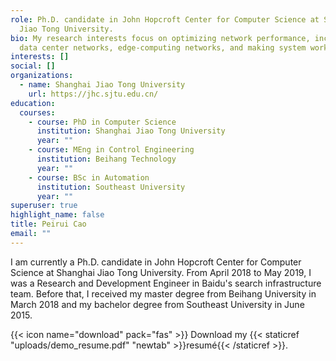 ```yaml
---
role: Ph.D. candidate in John Hopcroft Center for Computer Science at Shanghai
  Jiao Tong University.
bio: My research interests focus on optimizing network performance, including
  data center networks, edge-computing networks, and making system work better.
interests: []
social: []
organizations:
  - name: Shanghai Jiao Tong University
    url: https://jhc.sjtu.edu.cn/
education:
  courses:
    - course: PhD in Computer Science
      institution: Shanghai Jiao Tong University
      year: ""
    - course: MEng in Control Engineering
      institution: Beihang Technology
      year: ""
    - course: BSc in Automation
      institution: Southeast University
      year: ""
superuser: true
highlight_name: false
title: Peirui Cao
email: ""
---
```


I am currently a Ph.D. candidate in John Hopcroft Center for Computer Science at Shanghai Jiao Tong University. From April 2018 to May 2019, I was a Research and Development Engineer in Baidu's search infrastructure team. Before that, I received my master degree from Beihang University in March 2018 and my bachelor degree from Southeast University in June 2015. 

{{< icon name="download" pack="fas" >}} Download my {{< staticref "uploads/demo_resume.pdf" "newtab" >}}resumé{{< /staticref >}}.
